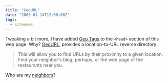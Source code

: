 ```yaml
---
title: "GeoURL"
date: "2003-01-14T12:00:00Z"
tags: 
  - sitenews
---
```


Tweaking a bit more, I have added [Geo Tags](http://geotags.com/) to the `<head>` section of this web page. Why? [GeoURL](http://www.geourl.org/), provides a location-to-URL reverse directory:

> This will allow you to find URLs by their proximity to a given location. Find your neighbor's blog, perhaps, or the web page of the restaurants near you.

Who are my [neighbors](http://geourl.org/near/?p=https://www.ecrosstexas.com/blog/)?

